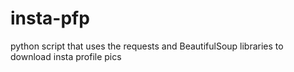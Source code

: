 # insta-pfp
python script that uses the requests and BeautifulSoup libraries to download insta profile pics
